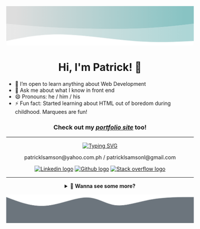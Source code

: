 <!-- ### Hi there 👋

**patricklsamson/patricklsamson** is a ✨ _special_ ✨ repository because its `README.md` (this file) appears on your GitHub profile.

Here are some ideas to get you started:

- 🔭 I’m currently working on ...
- 🌱 I’m currently learning ...
- 👯 I’m looking to collaborate on ...
- 🤔 I’m looking for help with ...
- 💬 Ask me about ...
- 📫 How to reach me: ...
- 😄 Pronouns: ...
- ⚡ Fun fact: ... -->

<img id="home" src="https://raw.githubusercontent.com/patricklsamson/patricklsamson/main/assets/inverted-wave.png" alt="Gray inverted wave" />

<h1 align="center">Hi, I'm Patrick! 👋</h1>

- 🌱 I’m open to learn anything about Web Development
- 💬 Ask me about what I know in front end
- 😄 Pronouns: he / him / his
- ⚡ Fun fact: Started learning about HTML out of boredom during childhood. Marquees are fun!

<h3 align="center">Check out my <em><a href="https://patricklsamson.github.io/">portfolio site</a></em> too!</h3>

---

<div align="center">
  <a href="https://git.io/typing-svg"><img src="https://readme-typing-svg.herokuapp.com?font=cambriabold&width=220&color=448888&size=20&lines=📫+How+to+reach+me:" alt="Typing SVG" /></a>
  <p>patricklsamson@yahoo.com.ph / patricklsamsonl@gmail.com</p>

  <p>
    <a href="https://www.linkedin.com/in/patricklsamson/"><img src="https://img.shields.io/badge/*-0077B5?style=for-the-badge&logo=linkedin&logoColor=white" alt="Linkedin logo" /></a>
    <a href="https://github.com/slncdworks"><img src="https://img.shields.io/badge/*-100000?style=for-the-badge&logo=github&logoColor=white" alt="Github logo" /></a>
    <a href="https://stackoverflow.com/users/15469676/patrick-samson"><img src="https://img.shields.io/badge/*-FE7A16?style=for-the-badge&logo=stack-overflow&logoColor=white" alt="Stack overflow logo" /></a>
  </p>
</div>

---

<details>
  <summary align="center">👀 <strong>Wanna see some more?</strong></summary>

---

<p align="center">🔎&nbsp;&nbsp;|&nbsp;&nbsp;[ <a href="#stats"><strong>STATS</strong></a> ]&nbsp;&nbsp;|&nbsp;&nbsp;[ <a href="#technical-skills"><strong>TECHNICAL SKILLS</strong></a> ]&nbsp;&nbsp;|&nbsp;&nbsp;[ <a href="#other-projects"><strong>OTHER PROJECTS</strong></a> ]&nbsp;&nbsp;|&nbsp;&nbsp;[ <a href="#latest-projects"><strong>LATEST PROJECTS</strong></a> ]&nbsp;&nbsp;|&nbsp;&nbsp;🔍</p>

---

<img id="stats" src="https://raw.githubusercontent.com/patricklsamson/patricklsamson/main/assets/inverted-wave-2.png" alt="Gray inverted wave" />

<h2 align="center">📈 Stats</h2>

![Github stats of Patrick Samson](https://github-readme-stats.vercel.app/api?username=patricklsamson&show_icons=true&line_height=27&count_private=true&theme=dark&card_width=300&include_all_commits=true)
![Most used languages of Patrick Samson](https://github-readme-stats.vercel.app/api/top-langs/?username=patricklsamson&theme=dark&langs_count=10&layout=compact)

<p id="technical-skills" align="center"><strong><< { ^^^ | <a href="#home">BACK TO HOME</a> | ^^^ } >></strong></p>

---

<h2 align="center">⚙ Technical Skills</h2>

|                                                                                                                                                                         ✒ Languages                                                                                                                                                                         |                                                                                                                                                                                                                           📜 Scripting Languages                                                                                                                                                                                                                           |                                                           📚 Database                                                            |
| :---------------------------------------------------------------------------------------------------------------------------------------------------------------------------------------------------------------------------------------------------------------------------------------------------------------------------------------------------------: | :------------------------------------------------------------------------------------------------------------------------------------------------------------------------------------------------------------------------------------------------------------------------------------------------------------------------------------------------------------------------------------------------------------------------------------------------------------------------: | :------------------------------------------------------------------------------------------------------------------------------: |
| ![HTML5 logo with text](https://img.shields.io/badge/HTML5-E34F26?style=for-the-badge&logo=html5&logoColor=white) ![CSS3 logo with text](https://img.shields.io/badge/CSS3-1572B6?style=for-the-badge&logo=css3&logoColor=white) ![Markdown logo with text](https://img.shields.io/badge/Markdown-000000?style=for-the-badge&logo=markdown&logoColor=white) | ![SASS logo with text](https://img.shields.io/badge/Sass-CC6699?style=for-the-badge&logo=sass&logoColor=white) ![Javascript logo with text](https://img.shields.io/badge/JavaScript-F7DF1E?style=for-the-badge&logo=javascript&logoColor=black) ![PHP logo with text](https://img.shields.io/badge/PHP-777BB4?style=for-the-badge&logo=php&logoColor=white) ![Ruby logo with text](https://img.shields.io/badge/Ruby-CC342D?style=for-the-badge&logo=ruby&logoColor=white) | ![Postgresql logo with text](https://img.shields.io/badge/PostgreSQL-316192?style=for-the-badge&logo=postgresql&logoColor=white) |

---

|                                                                                                                                                                                                                                                                                                                                                                                                                                                                                                                  🛠 Tools                                                                                                                                                                                                                                                                                                                                                                                                                                                                                                                  |                                                                                                                                  🎨 Design Tools                                                                                                                                   |                                                       ☁ Cloud                                                        |
| :---------------------------------------------------------------------------------------------------------------------------------------------------------------------------------------------------------------------------------------------------------------------------------------------------------------------------------------------------------------------------------------------------------------------------------------------------------------------------------------------------------------------------------------------------------------------------------------------------------------------------------------------------------------------------------------------------------------------------------------------------------------------------------------------------------------------------------------------------------------------------------------------------------------------------------------------------------------------------------------------------------------------------------------: | :--------------------------------------------------------------------------------------------------------------------------------------------------------------------------------------------------------------------------------------------------------------------------------: | :------------------------------------------------------------------------------------------------------------------: |
| ![Command prompt with windows terminal logo and text](https://img.shields.io/badge/Command_Prompt-black?style=for-the-badge&logo=windowsterminal&logoColor=white) ![Sublime text logo with text](https://img.shields.io/badge/sublime_text-%23575757.svg?&style=for-the-badge&logo=sublime-text&logoColor=important) ![Wordpress logo with text](https://img.shields.io/badge/Wordpress-21759B?style=for-the-badge&logo=wordpress&logoColor=white) ![Visual studio code logo with text](https://img.shields.io/badge/Visual_Studio_Code-0078D4?style=for-the-badge&logo=visual%20studio%20code&logoColor=white) ![Ubuntu and WSL logo with text](https://img.shields.io/badge/Ubuntu_%28WSL%29-E95420?style=for-the-badge&logo=ubuntu&logoColor=white) ![Powershell logo with text](https://img.shields.io/badge/PowerShell-5391FE?style=for-the-badge&logo=PowerShell&logoColor=white) ![Windows terminal logo with text](https://img.shields.io/badge/Windows_Terminal-4D4D4D?style=for-the-badge&logo=windowsterminal&logoColor=white) | ![Adobe photoshop logo with text](https://img.shields.io/badge/Adobe%20Photoshop-31A8FF?style=for-the-badge&logo=Adobe%20Photoshop&logoColor=black) ![Adobe xd logo with text](https://img.shields.io/badge/Adobe%20XD-FF61F6?style=for-the-badge&logo=Adobe%20XD&logoColor=white) | ![Heroku logo with text](https://img.shields.io/badge/Heroku-430098?style=for-the-badge&logo=heroku&logoColor=white) |

---

|                                                                                                                                                                                                                                                                                                        🖼 Frameworks                                                                                                                                                                                                                                                                                                        |                                                                                                                                                                  📦 Package Manager                                                                                                                                                                   |
| :------------------------------------------------------------------------------------------------------------------------------------------------------------------------------------------------------------------------------------------------------------------------------------------------------------------------------------------------------------------------------------------------------------------------------------------------------------------------------------------------------------------------------------------------------------------------------------------------------------------------: | :---------------------------------------------------------------------------------------------------------------------------------------------------------------------------------------------------------------------------------------------------------------------------------------------------------------------------------------------------: |
| ![Bootstrap logo with text](https://img.shields.io/badge/Bootstrap-563D7C?style=for-the-badge&logo=bootstrap&logoColor=white) ![Jquery logo with text](https://img.shields.io/badge/jQuery-0769AD?style=for-the-badge&logo=jquery&logoColor=white) ![XAMPP logo with text](https://img.shields.io/badge/Xampp-F37623?style=for-the-badge&logo=xampp&logoColor=white) ![Git logo with text](https://img.shields.io/badge/Git-F05032?style=for-the-badge&logo=git&logoColor=white) ![Ruby on rails logo with text](https://img.shields.io/badge/Ruby_on_Rails-CC0000?style=for-the-badge&logo=ruby-on-rails&logoColor=white) | ![NPM logo with text](https://img.shields.io/badge/npm-CB3837?style=for-the-badge&logo=npm&logoColor=white) ![Yarn logo with text](https://img.shields.io/badge/Yarn-2C8EBB?style=for-the-badge&logo=yarn&logoColor=white) ![Rubygems logo with text](https://img.shields.io/badge/RubyGems-E9573F?style=for-the-badge&logo=rubygems&logoColor=white) |

<p id="other-projects" align="center"><strong><< { ^^^ | <a href="#home">BACK TO HOME</a> | ^^^ } >></strong></p>

---

<h2 align="center">🚧 Other Projects</h2>

| [![patricklsamson.github.io repository with description](https://github-readme-stats.vercel.app/api/pin?username=patricklsamson&repo=patricklsamson.github.io&title_color=fff&icon_color=f9f9f9&text_color=9f9f9f&bg_color=151515)](https://github.com/patricklsamson/patricklsamson.github.io) <br /> Repository of my portfolio, wanna check out how I made it? 😎 | [![slncdworks.github.io repository with description](https://github-readme-stats.vercel.app/api/pin?username=slncdworks&repo=slncdworks.github.io&title_color=fff&icon_color=f9f9f9&text_color=9f9f9f&bg_color=151515)](https://github.com/slncdworks/slncdworks.github.io) <br /> [GitHub Page](https://slncdworks.github.io/) |
| :------------------------------------------------------------------------------------------------------------------------------------------------------------------------------------------------------------------------------------------------------------------------------------------------------------------------------------------------------------------: | :-----------------------------------------------------------------------------------------------------------------------------------------------------------------------------------------------------------------------------------------------------------------------------------------------------------------------------: |

<p align="center"><strong><< { ^^^ | <a href="#home">BACK TO HOME</a> | ^^^ } >></strong></p>

</details>

![Gray bottom wave](https://raw.githubusercontent.com/patricklsamson/patricklsamson/main/assets/bottom-wave.png)

<div id="latest-projects"></div>
